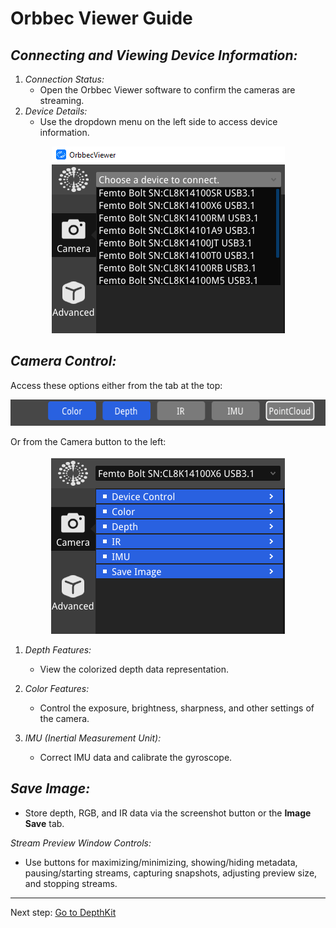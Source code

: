 # Orbbec Viewer Guide

## *Connecting and Viewing Device Information:*

1. *Connection Status:*
   - Open the Orbbec Viewer software to confirm the cameras are streaming.
2. *Device Details:*
   - Use the dropdown menu on the left side to access device information.
<p align="center">
     <img src="../images/OV/orbbec.png" width="373" height="299" alt="Open Device">
</p>

## *Camera Control:*

Access these options either from the tab at the top:
<p align="center">
     <img src="../images/OV/tab.png" width="578" height="42" alt="Open Device">
</p>
Or from the Camera button to the left:
<p align="center">
     <img src="../images/OV/camera.png" width="374" height="285" alt="Open Device">
</p>

1. *Depth Features:*
   - View the colorized depth data representation.

2. *Color Features:*
   - Control the exposure, brightness, sharpness, and other settings of the camera.

3. *IMU (Inertial Measurement Unit):*
   - Correct IMU data and calibrate the gyroscope.

## *Save Image:*

- Store depth, RGB, and IR data via the screenshot button or the **Image Save** tab.

*Stream Preview Window Controls:*

- Use buttons for maximizing/minimizing, showing/hiding metadata, pausing/starting streams, capturing snapshots, adjusting preview size, and stopping streams.

---

Next step: [Go to DepthKit](Depthkit.md)
